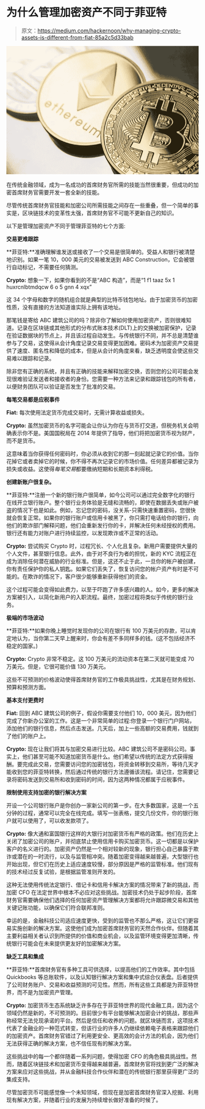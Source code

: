 # 为什么管理加密资产不同于菲亚特

> 原文：<https://medium.com/hackernoon/why-managing-crypto-assets-is-different-from-fiat-85a2c5d33bab>

![](img/b7a86f144371ba9c0ff5f86d03df1f7d.png)

在传统金融领域，成为一名成功的首席财务官所需的技能当然很重要，但成功的加密首席财务官需要开发一套全新的技能。

尽管传统首席财务官技能和加密公司所需技能之间存在一些重叠，但一个简单的事实是，区块链技术的变革性太强，首席财务官不可能不更新自己的知识。

以下是管理加密资产不同于管理菲亚特的七个方面:

**交易更难跟踪**

**菲亚特:**准确理解谁发送或接收了一个交易是很简单的。受益人和银行被清楚地识别。如果一笔 10，000 美元的交易被发送到 ABC Construction，它会被银行自动标记，不需要任何猜测。

**Crypto:** 想象一下，如果你看到的不是“ABC 构造”，而是“1 f1 taaz 5x 1 huxrcnlbtmdqcw 6 o 5 gnn 4 xqx”

这 34 个字母和数字的随机组合就是典型的比特币钱包地址。由于加密货币的加密性质，没有直接的方法知道谁实际上拥有该地址。

那笔钱是寄给 ABC 建筑公司的吗？除非你了解如何使用加密资产，否则很难知道。记录在区块链或其他形式的分布式账本技术(DLT)上的交换被加密保护，记录在验证数据块的节点上，并且该过程自动发生。与传统银行不同，并不总是清楚谁参与了交易，这使得从会计角度记录交易变得更加困难。密码术为加密资产交易提供了速度、匿名性和降低的成本，但是从会计的角度来看，缺乏透明度会使这些交易难以跟踪和记录。

除非您有正确的系统，并且有正确的技能来解释加密交换，否则您的公司可能会发现很难验证发送者和接收者的身份。您需要一种方法来记录和跟踪钱包的所有者，以便财务团队可以验证是否发生了批准的交易。

**每笔交易都是应税事件**

**Fiat:** 每次使用法定货币完成交易时，无需计算收益或损失。

**Crypto:** 虽然加密货币的名字可能会让你认为你在与货币打交道，但税务机关会明确表示你不是。美国国税局在 2014 年提供了指导，他们将把加密货币视为财产，而不是货币。

这意味着当你获得任何密码时，你必须从收到它的那一刻起就记录它的价值。当你花掉它或者卖掉它的时候，你不得不再次记录它的市场价值。任何差异都被记录为损失或收益。这使得*每笔交易*都要缴纳短期和长期资本利得税。

**创建新账户很复杂。**

**菲亚特:**注册一个新的银行账户很简单，如今公司可以通过完全数字化的银行在线开立银行账户。整个银行业务体验是无缝和流畅的，即使在数据丢失或账户被盗的情况下也是如此。例如，忘记您的密码，没关系-只需快速重置密码，您很快就会恢复正常。如果你的银行账户或信用卡被黑了，你只需打电话给你的银行，向他们的欺诈部门解释问题，他们会重新发行你的卡，并解决任何未经授权的费用。银行还有能力对账户进行持续监控，以发现欺诈或不正常的活动。

**Crypto:** 尝试购买 Crypto 时，过程冗长、个人化且复杂。新用户需要提供大量的个人文件，甚至银行信息。此外，由于对不良行为者的担忧，新的 KYC 流程正在成为消除任何潜在威胁的行业标准。但是，这还不止于此，一旦你的帐户被创建，你有责任保护你的私人钥匙。如果它们丢失了，恢复访问您的帐户资产有时是不可能的。在欺诈的情况下，客户很少能够重新获得他们的资金。

这个过程可能会变得如此费力，以至于吓跑了许多感兴趣的人。如今，更多的解决方案被引入，以简化新用户的入职流程。最终，加密过程将类似于传统的银行业务。

**极端的市场波动**

**菲亚特:**如果你晚上睡觉时发现你的公司在银行有 100 万美元的存款，可以肯定地认为，当你第二天早上醒来时，你会有差不多同样多的钱。(这不包括经济不稳定的国家。)

**Crypto:** Crypto 非常不稳定。这 100 万美元的流动资本在第二天就可能变成 70 万美元。但是，它很可能价值 130 万美元。

这些不可预测的价格波动使得首席财务官的工作极具挑战性，尤其是在财务规划、预算和预测方面。

**基本支付更费时**

**Fiat:** 回到 ABC 建筑公司的例子，假设你需要支付他们 10，000 美元，因为他们完成了你新办公室的工作。这是一个非常简单的过程:你登录一个银行门户网站，添加他们的银行信息，然后点击发送。几天后，加上一些高额的交易费用，钱就到了他们的账户上。

**Crypto:** 现在让我们将其与加密交易进行比较。ABC 建筑公司不是密码公司。事实上，他们甚至可能不知道加密货币是什么。他们希望以传统的法定方式获得报酬。要完成此交易，您需要访问您的加密钱包，将资金转移到交易所，等待几天才能收到您的菲亚特转换，然后通过传统的银行方法遵循该流程。请记住，您需要记录将密码发送到交易所和收到密码的时间，因为这两种情况都属于应税事件。

**限制使用支持加密的银行解决方案**

开设一个公司银行账户是你创办一家新公司的第一步。在大多数国家，这是一个五分钟的过程，通常可以完全在线完成。填写一张表格，提交几份文件，你的银行账户就可以使用了，可以收发款项了。

**Crypto:** 像大通和富国银行这样的大银行对加密货币有严格的政策。他们在历史上关闭了加密公司的账户，并彻底禁止使用信用卡购买加密货币。这一切都是以保护客户的名义进行的。加密资产仍然是一个相对较新的现象，银行担心自己暴露于欺诈或潜在的一时流行，以及与监管相冲突。随着加密变得越来越普遍，大型银行也开始出现，但它们在历史上适应速度较慢，部分原因是严格的监管标准。他们现有的技术经过反复试验，是根据监管准则开发的。

这种无法使用传统法定银行、借记卡和信用卡解决方案的情况带来了新的挑战，而加密 CFO 在法定世界中根本不必应对这些挑战。加密技术仍处于起步阶段，首席财务官需要确保他们选择的任何加密资产管理解决方案都将允许跟踪微交易和其他关键记账功能，以确保它们符合联邦准则。

幸运的是，金融科技公司适应速度更快，受到的监管也不那么严格，这让它们更容易实施创新的解决方案。这使他们成为加密首席财务官的天然合作伙伴。但随着其主要利益相关者认识到所提供的价值和商业机会，以及监管环境变得更加清晰，传统银行可能会在未来提供更友好的加密解决方案。

**缺乏工具和集成**

**菲亚特:**首席财务官有多种工具可供选择，以提高他们的工作效率。其中包括 Quickbooks 等总账软件，以及认知银行解决方案和集中式综合仪表盘。后者提供了公司财务账户、交易和收益预测的可见性。然而，所有这些工具都是为菲亚特世界，而不是为加密资产管理。

**Crypto:** 加密货币生态系统缺乏许多存在于菲亚特世界的现代金融工具，因为这个领域仍然是新的，不可预测的。目前很少有平台能够解决加密会计的挑战，那些声称经常无法兑现承诺的平台。然后是信任和收养的问题。就区块链而言，这项技术代表了金融业的一种范式转变，但该行业的许多人仍继续依赖电子表格来跟踪他们的加密资产。首席财务官错过了利用更安全、更高效的会计方法的机会，因为他们无法获得正确的解决方案，也不信任现有的解决方案。

这些挑战中的每一个都伴随着一系列问题，使得加密 CFO 的角色极具挑战性。然而，随着区块链技术和加密货币变得越来越普遍，首席财务官将找到更广泛的解决方案来应对这些挑战，并从金融科技合作伙伴和潜在的传统银行那里获得更广泛的集成支持。

尽管加密货币可能感觉像一个未知领域，但现在是加密首席财务官深入挖掘、利用现有解决方案，并随着行业的发展为持续增长做好准备的时候了。